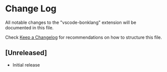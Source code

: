# Change Log

All notable changes to the "vscode-bonklang" extension will be documented in this file.

Check [Keep a Changelog](http://keepachangelog.com/) for recommendations on how to structure this file.

## [Unreleased]

- Initial release